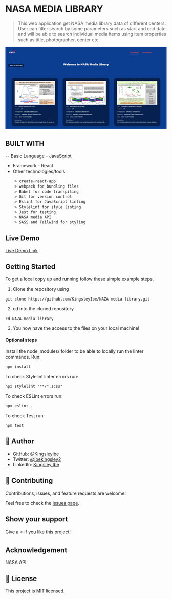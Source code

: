 # NASA MEDIA LIBRARY

>This web application get NASA media library data of different centers. User can filter search by some parameters such as start and end date and will be able to search individual media items using item properties such as title, photographer, center etc.

![Screenshot](./src/assets/images/screenShotPage1.jpeg)

## BUILT WITH

-- Basic Language - JavaScript 
- Framework - React
- Other technologies/tools: 

``` create-react-app
    > create-react-app
    > webpack for bundling files
    > Babel for code transpiling
    > Git for version control
    > Eslint for JavaScript linting
    > Stylelint for style linting
    > Jest for testing
    > NASA media API
    > SASS and Tailwind for styling
 ```

## Live Demo

[Live Demo Link](https://kingsleyibe.github.io/NAZA-media-library/)

## Getting Started

To get a local copy up and running follow these simple example steps.

1. Clone the repository using

```
git clone https://github.com/KingsleyIbe/NAZA-media-library.git
```

2. cd into the cloned repository

```
cd NAZA-media-library
```

3. You now have the access to the files on your local machine!

#### Optional steps

Install the node_modules/ folder to be able to locally run the linter commands. Run:

```
npm install
```


To check Stylelint linter errors run:

```
npx stylelint "**/*.scss"
```

To check ESLint errors run:

```
npx eslint .
```

To check Test run:

```
npm test
```

## 👤 **Author**

- GitHub: [@Kingsleyibe](https://github.com/kingsleyibe)
- Twitter: [@ibekingsley2](https://twitter.com/ibekingsley2)
- LinkedIn: [Kingsley Ibe](https://www.linkedin.com/in/kingsley-ibe-5669a5134/)

## 🤝 Contributing

Contributions, issues, and feature requests are welcome!

Feel free to check the [issues page](https://github.com/KingsleyIbe/NAZA-media-library/issues).

## Show your support

Give a ⭐️ if you like this project!

## Acknowledgement

NASA API

## 📝 License

This project is [MIT](./MIT.md) licensed.
